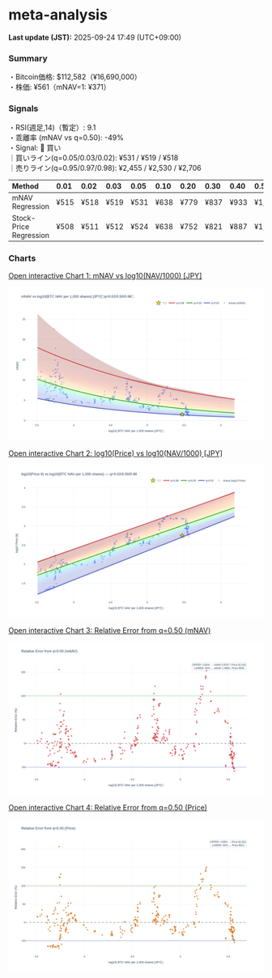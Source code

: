 # meta-analysis


<!--REPORT:START-->
**Last update (JST):** 2025-09-24 17:49 (UTC+09:00)

### Summary
・Bitcoin価格: $112,582（¥16,690,000）  
・株価: ¥561（mNAV=1: ¥371）

### Signals
・RSI(週足,14)（暫定）: 9.1  
・乖離率 (mNAV vs q=0.50): -49%  
・Signal: 🔵 買い  
｜買いライン(q=0.05/0.03/0.02): ¥531 / ¥519 / ¥518  
｜売りライン(q=0.95/0.97/0.98): ¥2,455 / ¥2,530 / ¥2,706

| Method                 | 0.01   | 0.02   | 0.03   | 0.05   | 0.10   | 0.20   | 0.30   | 0.40   | 0.50   | 0.60   | 0.70   | 0.80   | 0.90   | 0.95   | 0.97   | 0.98   | 0.99   |
|:-----------------------|:-------|:-------|:-------|:-------|:-------|:-------|:-------|:-------|:-------|:-------|:-------|:-------|:-------|:-------|:-------|:-------|:-------|
| mNAV Regression        | ¥515   | ¥518   | ¥519   | ¥531   | ¥638   | ¥779   | ¥837   | ¥933   | ¥1,090 | ¥1,243 | ¥1,391 | ¥1,823 | ¥2,218 | ¥2,455 | ¥2,530 | ¥2,706 | ¥2,688 |
| Stock-Price Regression | ¥508   | ¥511   | ¥512   | ¥524   | ¥638   | ¥752   | ¥821   | ¥887   | ¥1,025 | ¥1,101 | ¥1,269 | ¥1,703 | ¥2,054 | ¥2,286 | ¥2,277 | ¥2,482 | ¥2,498 |

### Charts
[Open interactive Chart 1: mNAV vs log10(NAV/1000) [JPY]](https://tkzm240.github.io/meta-analysis/fig1.html)

![fig1](assets/fig1.png)

[Open interactive Chart 2: log10(Price) vs log10(NAV/1000) [JPY]](https://tkzm240.github.io/meta-analysis/fig2.html)

![fig2](assets/fig2.png)

[Open interactive Chart 3: Relative Error from q=0.50 (mNAV)](https://tkzm240.github.io/meta-analysis/fig3.html)

![fig3](assets/fig3.png)

[Open interactive Chart 4: Relative Error from q=0.50 (Price)](https://tkzm240.github.io/meta-analysis/fig4.html)

![fig4](assets/fig4.png)
<!--REPORT:END-->
